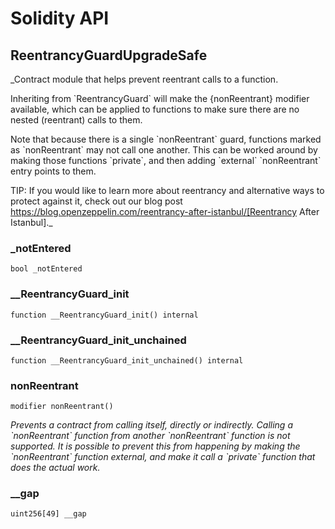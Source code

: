 # Solidity API

## ReentrancyGuardUpgradeSafe

_Contract module that helps prevent reentrant calls to a function.

Inheriting from &#x60;ReentrancyGuard&#x60; will make the {nonReentrant} modifier
available, which can be applied to functions to make sure there are no nested
(reentrant) calls to them.

Note that because there is a single &#x60;nonReentrant&#x60; guard, functions marked as
&#x60;nonReentrant&#x60; may not call one another. This can be worked around by making
those functions &#x60;private&#x60;, and then adding &#x60;external&#x60; &#x60;nonReentrant&#x60; entry
points to them.

TIP: If you would like to learn more about reentrancy and alternative ways
to protect against it, check out our blog post
https://blog.openzeppelin.com/reentrancy-after-istanbul/[Reentrancy After Istanbul]._

### _notEntered

```solidity
bool _notEntered
```

### __ReentrancyGuard_init

```solidity
function __ReentrancyGuard_init() internal
```

### __ReentrancyGuard_init_unchained

```solidity
function __ReentrancyGuard_init_unchained() internal
```

### nonReentrant

```solidity
modifier nonReentrant()
```

_Prevents a contract from calling itself, directly or indirectly.
Calling a &#x60;nonReentrant&#x60; function from another &#x60;nonReentrant&#x60;
function is not supported. It is possible to prevent this from happening
by making the &#x60;nonReentrant&#x60; function external, and make it call a
&#x60;private&#x60; function that does the actual work._

### __gap

```solidity
uint256[49] __gap
```

